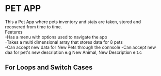 # PET APP
This a Pet App where pets inventory and stats are taken, stored and recovered from time to time. <br>
Features<br>
-Has a menu with options used to navigate the app<br>
-Takes a multi dimensional array that stores data for 8 pets<br>
-Can accept new data for New Pets through the connsole 
-Can accept new daa for pet's new description e.g New Animal, New Description e.t.c
## For Loops and Switch Cases
